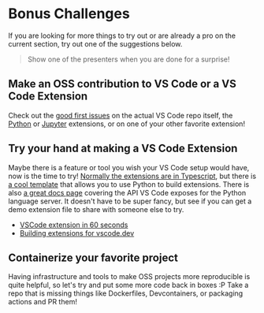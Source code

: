 # Bonus Challenges

If you are looking for more things to try out or are already a pro on the current section, try out one of the suggestions below.
> Show one of the presenters when you are done for a surprise!

## Make an OSS contribution to VS Code or a VS Code Extension

Check out the [good first issues](https://github.com/microsoft/vscode/contribute) on the actual VS Code repo itself, the [Python](https://github.com/microsoft/vscode-python/contribute) or [Jupyter](https://github.com/microsoft/vscode-jupyter/contribute) extensions, or on one of your other favorite extension! 

## Try your hand at making a VS Code Extension

Maybe there is a feature or tool you wish your VS Code setup would have, now is the time to try!
[Normally the extensions are in Typescript](https://code.visualstudio.com/api/get-started/your-first-extension), but there is [a cool template](https://code.visualstudio.com/api/advanced-topics/python-extension-template) that allows you to use Python to build extensions.
There is also [a great docs page](https://code.visualstudio.com/api/language-extensions/overview) covering the API VS Code exposes for the Python language server.
It doesn't have to be super fancy, but see if you can get a demo extension file to share with someone else to try.

- [VSCode extension in 60 seconds](https://www.youtube.com/watch?v=6r8pJjylmR4)
- [Building extensions for vscode.dev](https://www.youtube.com/watch?v=sy3TUb_iVJM)

## Containerize your favorite project

Having infrastructure and tools to make OSS projects more reproducible is quite helpful, so let's try and put some more code back in boxes :P
Take a repo that is missing things like Dockerfiles, Devcontainers, or packaging actions and PR them!